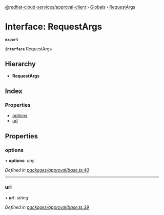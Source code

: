 [@redhat-cloud-services/approval-client](../README.md) › [Globals](../globals.md) › [RequestArgs](requestargs.md)

# Interface: RequestArgs

**`export`** 

**`interface`** RequestArgs

## Hierarchy

* **RequestArgs**

## Index

### Properties

* [options](requestargs.md#options)
* [url](requestargs.md#url)

## Properties

###  options

• **options**: *any*

*Defined in [packages/approval/base.ts:40](https://github.com/fhlavac/javascript-clients/blob/master/packages/approval/base.ts#L40)*

___

###  url

• **url**: *string*

*Defined in [packages/approval/base.ts:39](https://github.com/fhlavac/javascript-clients/blob/master/packages/approval/base.ts#L39)*
